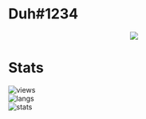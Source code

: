 # Duh#1234

<p align="center">
  <a href="https://github.com/WeLoveYouDuh">
    <img src="https://discord.c99.nl/widget/theme-1/1006731636324433920.png"/>
     </a>
</p>

# Stats
![views](https://komarev.com/ghpvc/?username=weloveyouduh&color=lightgrey) <br>
![langs](https://github-readme-stats.vercel.app/api/top-langs/?username=WeLoveYouDuh&layout=compact&theme=dark) </br>
![stats](https://github-readme-stats.vercel.app/api?username=WeLoveYouDuh&show_icons=true&theme=dark)
